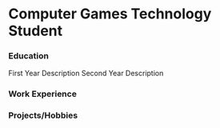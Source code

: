 # Computer Games Technology Student

### Education
First Year Description
Second Year Description

### Work Experience

### Projects/Hobbies
